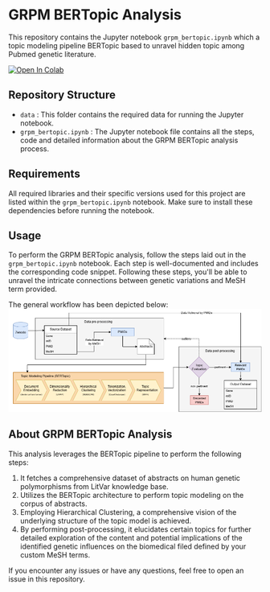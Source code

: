 
# GRPM BERTopic Analysis
This repository contains the Jupyter notebook `grpm_bertopic.ipynb` which a topic modeling pipeline BERTopic based to unravel hidden topic among Pubmed genetic literature.

[![Open In Colab](https://colab.research.google.com/assets/colab-badge.svg)](https://colab.research.google.com/github/johndef64/grpm_bertopic/blob/main/grpm_bertopic.ipynb) 


## Repository Structure
- `data` : This folder contains the required data for running the Jupyter notebook.
- `grpm_bertopic.ipynb` : The Jupyter notebook file contains all the steps, code and detailed information about the GRPM BERTopic analysis process.

## Requirements
All required libraries and their specific versions used for this project are listed within the `grpm_bertopic.ipynb` notebook. Make sure to install these dependencies before running the notebook.

## Usage
To perform the GRPM BERTopic analysis, follow the steps laid out in the `grpm_bertopic.ipynb` notebook. Each step is well-documented and includes the corresponding code snippet. Following these steps, you'll be able to unravel the intricate connections between genetic variations and MeSH term provided.

The general workflow has been depicted below:
![Workflow](data/workflow_chart.png)

## About GRPM BERTopic Analysis
This analysis leverages the BERTopic pipeline to perform the following steps:
1. It fetches a comprehensive dataset of abstracts on human genetic polymorphisms from LitVar knowledge base.
2. Utilizes the BERTopic architecture to perform topic modeling on the corpus of abstracts.
3. Employing Hierarchical Clustering, a comprehensive vision of the underlying structure of the topic model is achieved.
4. By performing post-processing, it elucidates certain topics for further detailed exploration of the content and potential implications of the identified genetic influences on the biomedical filed defined by your custom MeSH terms.

If you encounter any issues or have any questions, feel free to open an issue in this repository.


